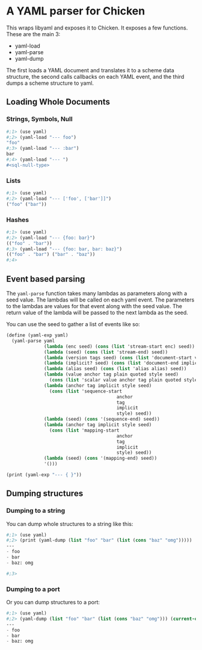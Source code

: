 # A YAML parser for Chicken

This wraps libyaml and exposes it to Chicken.  It exposes a few functions.
These are the main 3:

* yaml-load
* yaml-parse
* yaml-dump

The first loads a YAML document and translates it to a scheme data structure,
the second calls callbacks on each YAML event, and the third dumps a scheme
structure to yaml.

## Loading Whole Documents

### Strings, Symbols, Null

```scheme
#;1> (use yaml)
#;2> (yaml-load "--- foo")
"foo"
#;3> (yaml-load "--- :bar")
bar
#;4> (yaml-load "--- ")
#<sql-null-type>
```

### Lists

```scheme
#;1> (use yaml)
#;2> (yaml-load "--- ['foo', ['bar']]")
("foo" ("bar"))
```

### Hashes

```scheme
#;1> (use yaml)
#;2> (yaml-load "--- {foo: bar}")
(("foo" . "bar"))
#;3> (yaml-load "--- {foo: bar, bar: baz}")
(("foo" . "bar") ("bar" . "baz"))
#;4>
```

## Event based parsing

The `yaml-parse` function takes many lambdas as parameters along with a seed
value.  The lambdas will be called on each yaml event.  The parameters to the
lambdas are values for that event along with the seed value.  The return value
of the lambda will be passed to the next lambda as the seed.

You can use the seed to gather a list of events like so:

```scheme
(define (yaml-exp yaml)
  (yaml-parse yaml
              (lambda (enc seed) (cons (list 'stream-start enc) seed))
              (lambda (seed) (cons (list 'stream-end) seed))
              (lambda (version tags seed) (cons (list 'document-start version tags) seed))
              (lambda (implicit? seed) (cons (list 'document-end implicit?) seed))
              (lambda (alias seed) (cons (list 'alias alias) seed))
              (lambda (value anchor tag plain quoted style seed)
                (cons (list 'scalar value anchor tag plain quoted style) seed))
              (lambda (anchor tag implicit style seed)
                (cons (list 'sequence-start
                                         anchor
                                         tag
                                         implicit
                                         style) seed))
              (lambda (seed) (cons '(sequence-end) seed))
              (lambda (anchor tag implicit style seed)
                (cons (list 'mapping-start
                                         anchor
                                         tag
                                         implicit
                                         style) seed))
              (lambda (seed) (cons '(mapping-end) seed))
              '()))

(print (yaml-exp "--- { }"))
```

## Dumping structures

### Dumping to a string

You can dump whole structures to a string like this:

```scheme
#;1> (use yaml)
#;2> (print (yaml-dump (list "foo" "bar" (list (cons "baz" "omg")))))
---
- foo
- bar
- baz: omg

#;3>
```

### Dumping to a port

Or you can dump structures to a port:

```scheme
#;1> (use yaml)
#;2> (yaml-dump (list "foo" "bar" (list (cons "baz" "omg"))) (current-output-port))
---
- foo
- bar
- baz: omg
```

